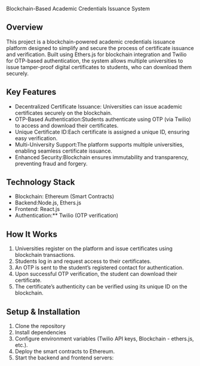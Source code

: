  Blockchain-Based Academic Credentials Issuance System

## Overview
This project is a blockchain-powered academic credentials issuance platform designed to simplify and secure the process of certificate issuance and verification. Built using Ethers.js for blockchain integration and Twilio for OTP-based authentication, the system allows multiple universities to issue tamper-proof digital certificates to students, who can download them securely.

## Key Features
- Decentralized Certificate Issuance: Universities can issue academic certificates securely on the blockchain.
- OTP-Based Authentication:Students authenticate using OTP (via Twilio) to access and download their certificates.
- Unique Certificate ID:Each certificate is assigned a unique ID, ensuring easy verification.
- Multi-University Support:The platform supports multiple universities, enabling seamless certificate issuance.
- Enhanced Security:Blockchain ensures immutability and transparency, preventing fraud and forgery.

## Technology Stack
- Blockchain: Ethereum (Smart Contracts)
- Backend:Node.js, Ethers.js
- Frontend: React.js 
- Authentication:** Twilio (OTP verification)

## How It Works
1. Universities register on the platform and issue certificates using blockchain transactions.
2. Students log in and request access to their certificates.
3. An OTP is sent to the student’s registered contact for authentication.
4. Upon successful OTP verification, the student can download their certificate.
5. The certificate’s authenticity can be verified using its unique ID on the blockchain.

## Setup & Installation
1. Clone the repository
2. Install dependencies
3. Configure environment variables (Twilio API keys, Blockchain - ethers.js, etc.).
4. Deploy the smart contracts to Ethereum.
5. Start the backend and frontend servers:


